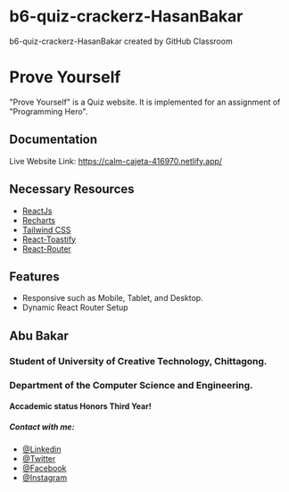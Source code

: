 # b6-quiz-crackerz-HasanBakar
b6-quiz-crackerz-HasanBakar created by GitHub Classroom

# Prove Yourself

"Prove Yourself" is a Quiz website. It is implemented for an assignment of "Programming Hero".

## Documentation

Live Website Link: https://calm-cajeta-416970.netlify.app/


## Necessary Resources

- [ReactJs](https://reactjs.org/)
- [Recharts](https://recharts.org/en-US/)
- [Tailwind CSS](https://tailwindcss.com/docs/installation)
- [React-Toastify](https://fkhadra.github.io/react-toastify/installation)
- [React-Router](https://reactrouter.com/en/main)
## Features

- Responsive such as Mobile, Tablet, and Desktop.
- Dynamic React Router Setup



## Abu Bakar
### Student of University of Creative Technology, Chittagong.
### Department of the Computer Science and Engineering.
#### Accademic status Honors Third Year!
##### Contact with me:
- [@Linkedin](https://www.linkedin.com/in/abu-bakar-hasan/)
- [@Twitter](https://twitter.com/ABU_BAK_A_R)
- [@Facebook](https://www.facebook.com/abubakar.hosain.925)
- [@Instagram](https://www.instagram.com/a_bakar505/)



